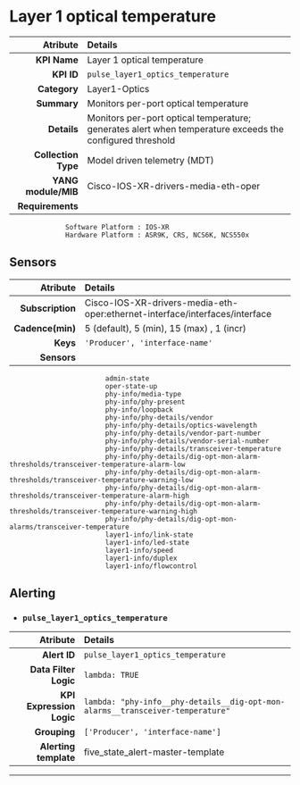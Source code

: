 
Layer 1 optical temperature
====
Atribute|Details
---:|:---
**KPI Name**    | Layer 1 optical temperature
**KPI ID**      | `pulse_layer1_optics_temperature`
**Category**    | Layer1-Optics
**Summary**     | Monitors per-port optical temperature
**Details**     | Monitors per-port optical temperature; generates alert when temperature exceeds the configured threshold
**Collection Type** | Model driven telemetry (MDT)
**YANG module/MIB** | Cisco-IOS-XR-drivers-media-eth-oper
**Requirements**    |
                  Software Platform : IOS-XR
                  Hardware Platform : ASR9K, CRS, NCS6K, NCS550x
Sensors
---
Atribute|Details
---:|:---
**Subscription** | Cisco-IOS-XR-drivers-media-eth-oper:ethernet-interface/interfaces/interface
**Cadence(min)** | 5 (default), 5 (min), 15 (max) , 1 (incr)
**Keys**         | `'Producer', 'interface-name'`
**Sensors**      |
                            admin-state
                            oper-state-up
                            phy-info/media-type
                            phy-info/phy-present
                            phy-info/loopback
                            phy-info/phy-details/vendor
                            phy-info/phy-details/optics-wavelength
                            phy-info/phy-details/vendor-part-number
                            phy-info/phy-details/vendor-serial-number
                            phy-info/phy-details/transceiver-temperature
                            phy-info/phy-details/dig-opt-mon-alarm-thresholds/transceiver-temperature-alarm-low
                            phy-info/phy-details/dig-opt-mon-alarm-thresholds/transceiver-temperature-warning-low
                            phy-info/phy-details/dig-opt-mon-alarm-thresholds/transceiver-temperature-alarm-high
                            phy-info/phy-details/dig-opt-mon-alarm-thresholds/transceiver-temperature-warning-high
                            phy-info/phy-details/dig-opt-mon-alarms/transceiver-temperature
                            layer1-info/link-state
                            layer1-info/led-state
                            layer1-info/speed
                            layer1-info/duplex
                            layer1-info/flowcontrol
     
Alerting
---

* ### `pulse_layer1_optics_temperature`
Atribute|Details
---:|:---
**Alert ID**             | ```pulse_layer1_optics_temperature```
**Data Filter Logic**    | ```lambda: TRUE```
**KPI Expression Logic** | ```lambda: "phy-info__phy-details__dig-opt-mon-alarms__transceiver-temperature"```
**Grouping**             | ```['Producer', 'interface-name']```
**Alerting template**    | five_state_alert-master-template
---

